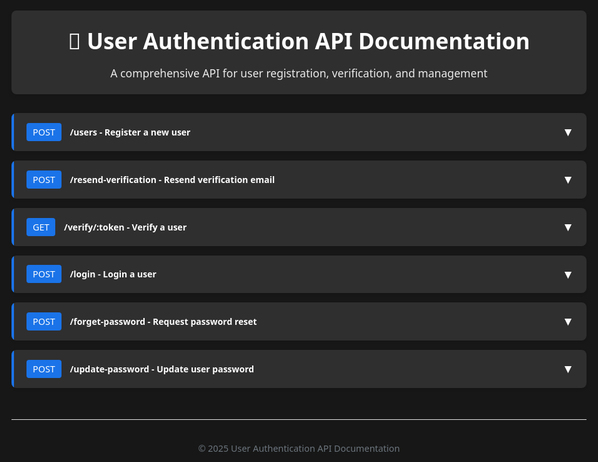 <!DOCTYPE html>
<html lang="en">
<head>
  <meta charset="UTF-8">
  <meta name="viewport" content="width=device-width, initial-scale=1.0">
  <title>User Authentication API Documentation</title>
  <style>
    body {
      font-family: 'Segoe UI', Tahoma, Geneva, Verdana, sans-serif;
      line-height: 1.6;
      color: #333;
      max-width: 1200px;
      margin: 0 auto;
      padding: 20px;
      background-color: #171717;
    }
    header {
      background-color: #2f2f2f;
      color: white;
      padding: 20px;
      border-radius: 8px;
      margin-bottom: 30px;
      box-shadow: 0 4px 6px rgba(0, 0, 0, 0.1);
    }
    h1 {
      margin: 0;
      font-size: 2.2rem;
    }
    header p {
      margin: 10px 0 0;
      font-size: 1.1rem;
      opacity: 0.9;
    }
    /* CSS-only accordion styles */
    .accordion {
      margin-bottom: 15px;
      border-radius: 8px;
      overflow: hidden;
      box-shadow: 0 2px 4px rgba(0, 0, 0, 0.1);
    }
    .accordion-item input[type="checkbox"] {
      position: absolute;
      opacity: 0;
      z-index: -1;
    }
    .accordion-item label {
      background-color: #2f2f2f;
      color: white;
      padding: 15px 20px;
      cursor: pointer;
      display: flex;
      justify-content: space-between;
      align-items: center;
      border-left: 4px solid #1a73e8;
      font-weight: 600;
      transition: background-color 0.3s ease;
    }
    .accordion-item label:hover {
      background-color: #3c3c3c;
    }
    .accordion-item label .method {
      background-color: #1a73e8;
      color: white;
      padding: 5px 10px;
      border-radius: 4px;
      font-size: 0.9rem;
      margin-right: 10px;
      font-weight: 500;
    }
    .accordion-indicator {
      font-size: 1.2rem;
      transition: transform 0.3s ease;
    }
    .accordion-content {
      max-height: 0;
      overflow: auto;
      color:white;
      transition: max-height 0.5s ease;
      background-color: #2f2f2f;
      scrollbar-width: none;         /* Firefox */
      -ms-overflow-style: none;  
    }
    .accordion-content::-webkit-scrollbar{
      display: none;
    }
    .accordion-item input:checked ~ .accordion-content {
      max-height: 100vh;
    }
    .accordion-item input:checked + label .accordion-indicator {
      transform: rotate(180deg);
    }
    .accordion-content-inner {
      padding: 20px;
      border-top: 1px solid #e0e0e0;
    }
    h3 {
      margin-top: 0;
      color: #1a73e8;
      border-bottom: 1px solid #e0e0e0;
      padding-bottom: 10px;
    }
    .section {
      margin-bottom: 20px;
    }
    .section h4 {
      margin-bottom: 10px;
      color: white;
    }
    pre {
      background-color: #171717;
      border-left: 4px solid #1a73e8;
      padding: 15px;
      border-radius: 4px;
      overflow-x: auto;
      font-family: 'Consolas', 'Monaco', monospace;
      margin: 15px 0;
    }
    code {
      background-color: #171717;
      padding: 2px 5px;
      border-radius: 3px;
      font-family: 'Consolas', 'Monaco', monospace;
      font-size: 0.9em;
    }
    table {
      width: 100%;
      border-collapse: collapse;
      margin: 15px 0;
    }
    th, td {
      padding: 12px 15px;
      text-align: left;
      border-bottom: 1px solid #e0e0e0;
      background-color:#272727;
    }
    th {
      background-color: #171717;
      font-weight: 600;
    }
    tr:hover {
      background-color: #171717;
    }
    .badge {
      display: inline-block;
      padding: 4px 8px;
      border-radius: 4px;
      font-size: 0.8rem;
      font-weight: 500;
      color: white;
    }
    .badge-success {
      background-color: #28a745;
    }
    .badge-danger {
      background-color: #dc3545;
    }
    .badge-warning {
      background-color: #ffc107;
      color: #343a40;
    }
    footer {
      margin-top: 50px;
      text-align: center;
      color: #6c757d;
      font-size: 0.9rem;
      padding: 20px;
      border-top: 1px solid #e0e0e0;
    }
  </style>
</head>
<body>
  <header>
    <h1>📘 User Authentication API Documentation</h1>
    <p>A comprehensive API for user registration, verification, and management</p>
  </header>
  
  <!-- User Registration Start -->
  <div class="accordion">
    <div class="accordion-item">
      <input type="checkbox" id="accordion-1">
      <label for="accordion-1">
        <div>
          <span class="method">POST</span> /users
          <span> - Register a new user</span>
        </div>
        <span class="accordion-indicator">▼</span>
      </label>
      <div class="accordion-content">
        <div class="accordion-content-inner">
          <h3>Create a new user</h3>
          <p>Registers a new user in the system and sends a verification email.</p>
          <div class="section">
            <h4>📥 Request Body</h4>
            <p><strong>Content-Type:</strong> application/json</p>
            <pre>{
  "username": "john_doe",
  "email": "john@example.com",
  "password": "StrongPassword123!",
  "userType": "USER"
}</pre>
          </div>
          <div class="section">
            <h4>Success Response <span class="badge badge-success">201 Created</span></h4>
            <table>
              <thead>
                <tr>
                  <th>Field</th>
                  <th>Type</th>
                  <th>Description</th>
                </tr>
              </thead>
              <tbody>
                <tr><td>username</td><td>string</td><td>The user's username</td></tr>
                <tr><td>email</td><td>string</td><td>The registered email address</td></tr>
                <tr><td>userType</td><td>string</td><td>User type (e.g., USER, ADMIN)</td></tr>
                <tr><td>isVerified</td><td>boolean</td><td>Indicates if email is verified</td></tr>
                <tr><td>createdAt</td><td>string (ISO)</td><td>Timestamp of user creation</td></tr>
              </tbody>
            </table>
          </div>
          <div class="section">
            <h4>Error Responses</h4>
            <table>
              <thead>
                <tr>
                  <th>Status</th>
                  <th>Description</th>
                  <th>Example</th>
                </tr>
              </thead>
              <tbody>
                <tr>
                  <td><span class="badge badge-warning">400</span> Bad Request</td>
                  <td>Email already registered or invalid data</td>
                  <td><pre>{
  "statusCode": 400,
  "message": "User already exists with this email",
  "error": "Bad Request"
}</pre></td>
                </tr>
                <tr>
                  <td><span class="badge badge-danger">500</span> Internal Server Error</td>
                  <td>Unexpected server-side error</td>
                  <td><pre>{
  "statusCode": 500,
  "message": "User Creation Failed: [reason]",
  "error": "Internal Server Error"
}</pre></td>
                </tr>
              </tbody>
            </table>
          </div>
        </div>
      </div>
    </div>
  </div>
  <!-- User Registration End -->

  <!-- Resend Verification Link Start -->
  <div class="accordion">
    <div class="accordion-item">
      <input type="checkbox" id="accordion-2">
      <label for="accordion-2">
        <div>
          <span class="method">POST</span> /resend-verification
          <span> - Resend verification email</span>
        </div>
        <span class="accordion-indicator">▼</span>
      </label>
      <div class="accordion-content">
        <div class="accordion-content-inner">
          <h3>Resend verification email</h3>
          <p>Resends the verification email to the user if not already verified.</p>
          <div class="section">
            <h4>📥 Request Body</h4>
            <p><strong>Content-Type:</strong> application/json</p>
            <pre>{
  "email": "john@example.com"
}</pre>
          </div>
          <div class="section">
            <h4>Success Response <span class="badge badge-success">200 OK</span></h4>
            <table>
              <thead>
                <tr>
                  <th>Field</th>
                  <th>Type</th>
                  <th>Description</th>
                </tr>
              </thead>
              <tbody>
                <tr><td>message</td><td>string</td><td>Confirmation of resend</td></tr>
              </tbody>
            </table>
          </div>
          <div class="section">
            <h4>Error Responses</h4>
            <table>
              <thead>
                <tr>
                  <th>Status</th>
                  <th>Description</th>
                  <th>Example</th>
                </tr>
              </thead>
              <tbody>
                <tr>
                  <td><span class="badge badge-warning">400</span> Bad Request</td>
                  <td>Validation failed or bad input</td>
                  <td><pre>{
  "statusCode": 400,
  "message": "Invalid email format",
  "error": "Bad Request"
}</pre></td>
                </tr>
                <tr>
                  <td><span class="badge badge-warning">404</span> Not Found</td>
                  <td>User not found</td>
                  <td><pre>{
  "statusCode": 404,
  "message": "User not found",
  "error": "Not Found"
}</pre></td>
                </tr>
                <tr>
                  <td><span class="badge badge-warning">409</span> Conflict</td>
                  <td>User already verified</td>
                  <td><pre>{
  "statusCode": 409,
  "message": "User already verified",
  "error": "Conflict"
}</pre></td>
                </tr>
                <tr>
                  <td><span class="badge badge-danger">500</span> Internal Server Error</td>
                  <td>Failed to update user or send mail</td>
                  <td><pre>{
  "statusCode": 500,
  "message": "Failed to send verification email",
  "error": "Internal Server Error"
}</pre></td>
                </tr>
              </tbody>
            </table>
          </div>
        </div>
      </div>
    </div>
  </div>
  <!-- Resend Verification Link End -->

  <!-- Verify User Start -->
  <div class="accordion">
    <div class="accordion-item">
      <input type="checkbox" id="accordion-3">
      <label for="accordion-3">
        <div>
          <span class="method">GET</span> /verify/:token
          <span> - Verify a user</span>
        </div>
        <span class="accordion-indicator">▼</span>
      </label>
      <div class="accordion-content">
        <div class="accordion-content-inner">
          <h3>Verify a user</h3>
          <p>Verifies a user with the provided token.</p>
          <div class="section">
            <h4>Request Parameters</h4>
            <table>
              <thead>
                <tr>
                  <th>Field</th>
                  <th>Type</th>
                  <th>Description</th>
                </tr>
              </thead>
              <tbody>
                <tr><td>token</td><td>string</td><td>The verification token sent to the user</td></tr>
              </tbody>
            </table>
          </div>
          <div class="section">
            <h4>Success Response <span class="badge badge-success">200 OK</span></h4>
            <table>
              <thead>
                <tr>
                  <th>Field</th>
                  <th>Type</th>
                  <th>Description</th>
                </tr>
              </thead>
              <tbody>
                <tr><td>message</td><td>string</td><td>Success message</td></tr>
              </tbody>
            </table>
          </div>
          <div class="section">
            <h4>Error Responses</h4>
            <table>
              <thead>
                <tr>
                  <th>Status</th>
                  <th>Description</th>
                  <th>Example</th>
                </tr>
              </thead>
              <tbody>
                <tr>
                  <td><span class="badge badge-warning">400</span> Bad Request</td>
                  <td>Invalid or expired token</td>
                  <td><pre>{
  "statusCode": 400,
  "message": "Invalid or expired token",
  "error": "Bad Request"
}</pre></td>
                </tr>
                <tr>
                  <td><span class="badge badge-danger">500</span> Internal Server Error</td>
                  <td>Unexpected server-side error</td>
                  <td><pre>{
  "statusCode": 500,
  "message": "Failed to update user verification status",
  "error": "Internal Server Error"
}</pre></td>
                </tr>
              </tbody>
            </table>
          </div>
        </div>
      </div>
    </div>
  </div>  
  <!-- Verify User Start -->

  <!-- Login User Start -->
<div class="accordion">
  <div class="accordion-item">
    <input type="checkbox" id="accordion-login">
    <label for="accordion-login">
      <div>
        <span class="method">POST</span> /login <span> - Login a user</span>
      </div>
      <span class="accordion-indicator">▼</span>
    </label>
    <div class="accordion-content">
      <div class="accordion-content-inner">
        <h3>Login a User</h3>
        <p>Logs in a user with the provided credentials (email and password).</p>
        <div class="section">
          <h4>Request Parameters</h4>
          <table>
            <thead>
              <tr>
                <th>Field</th>
                <th>Type</th>
                <th>Description</th>
              </tr>
            </thead>
            <tbody>
              <tr>
                <td>email</td>
                <td>string</td>
                <td>The email address of the user</td>
              </tr>
              <tr>
                <td>password</td>
                <td>string</td>
                <td>The password of the user (minimum 6 characters)</td>
              </tr>
            </tbody>
          </table>
        </div>
        <div class="section">
          <h4>Success Response <span class="badge badge-success">200 OK</span></h4>
          <table>
            <thead>
              <tr>
                <th>Field</th>
                <th>Type</th>
                <th>Description</th>
              </tr>
            </thead>
            <tbody>
              <tr>
                <td>message</td>
                <td>string</td>
                <td>Login successful message</td>
              </tr>
              <tr>
                <td>accessToken</td>
                <td>string</td>
                <td>JWT token for accessing protected routes</td>
              </tr>
              <tr>
                <td>refreshToken</td>
                <td>string</td>
                <td>JWT token for refreshing the access token</td>
              </tr>
            </tbody>
          </table>
        </div>
        <div class="section">
          <h4>Error Responses</h4>
          <table>
            <thead>
              <tr>
                <th>Status</th>
                <th>Description</th>
                <th>Example</th>
              </tr>
            </thead>
            <tbody>
              <tr>
                <td><span class="badge badge-warning">400</span> Bad Request</td>
                <td>Invalid credentials (wrong email or password)</td>
                <td><pre>{ "statusCode": 400, "message": "Invalid credentials", "error": "Bad Request" }</pre></td>
              </tr>
              <tr>
                <td><span class="badge badge-danger">500</span> Internal Server Error</td>
                <td>Unexpected server-side error</td>
                <td><pre>{ "statusCode": 500, "message": "Internal server error", "error": "Internal Server Error" }</pre></td>
              </tr>
            </tbody>
          </table>
        </div>
      </div>
    </div>
  </div>
</div>
<!-- Login User End -->

<!-- Forget Password Start -->
  <div class="accordion">
  <div class="accordion-item">
    <input type="checkbox" id="accordion-forget-password">
    <label for="accordion-forget-password">
      <div>
        <span class="method">POST</span> /forget-password <span> - Request password reset</span>
      </div>
      <span class="accordion-indicator">▼</span>
    </label>
    <div class="accordion-content">
      <div class="accordion-content-inner">
        <h3>Forget Password</h3>
        <p>Initiates a password reset process by sending an email with a reset link to the registered email address.</p>
        <div class="section">
          <h4>Request Parameters</h4>
          <table>
            <thead>
              <tr>
                <th>Field</th>
                <th>Type</th>
                <th>Description</th>
                <th>Validation</th>
              </tr>
            </thead>
            <tbody>
              <tr>
                <td>email</td>
                <td>string</td>
                <td>Registered email address of the user</td>
                <td>Must be a valid email format</td>
              </tr>
            </tbody>
          </table>
        </div>
        <div class="section">
          <h4>Success Response <span class="badge badge-success">200 OK</span></h4>
          <table>
            <thead>
              <tr>
                <th>Field</th>
                <th>Type</th>
                <th>Description</th>
              </tr>
            </thead>
            <tbody>
              <tr>
                <td>message</td>
                <td>string</td>
                <td>Confirmation message</td>
              </tr>
            </tbody>
          </table>
          <pre class="response-example">
{
  "message": "Reset password link sent to your email"
}</pre>
        </div>
        <div class="section">
          <h4>Error Responses</h4>
          <table>
            <thead>
              <tr>
                <th>Status</th>
                <th>Description</th>
                <th>Example</th>
              </tr>
            </thead>
            <tbody>
              <tr>
                <td><span class="badge badge-warning">400</span> Bad Request</td>
                <td>Invalid email format or missing required field</td>
                <td><pre>{
  "statusCode": 400,
  "message": ["email must be an email"],
  "error": "Bad Request"
}</pre></td>
              </tr>
              <tr>
                <td><span class="badge badge-warning">404</span> Not Found</td>
                <td>Email not registered in the system</td>
                <td><pre>{
  "statusCode": 404,
  "message": "User not found",
  "error": "Not Found"
}</pre></td>
              </tr>
              <tr>
                <td><span class="badge badge-danger">500</span> Internal Server Error</td>
                <td>Failed to send email or server error</td>
                <td><pre>{
  "statusCode": 500,
  "message": "Failed to send verification email",
  "error": "Internal Server Error"
}</pre></td>
              </tr>
            </tbody>
          </table>
        </div>
      </div>
    </div>
  </div>
</div>
<!-- Forget Password End -->
  

  <div class="accordion">
  <div class="accordion-item">
    <input type="checkbox" id="accordion-update-password">
    <label for="accordion-update-password">
      <div>
        <span class="method">POST</span> /update-password <span> - Update user password</span>
      </div>
      <span class="accordion-indicator">▼</span>
    </label>
    <div class="accordion-content">
      <div class="accordion-content-inner">
        <h3>Update Password</h3>
        <p>Updates the user's password using the provided reset token and new password. Clears the reset token after successful update.</p>
        <div class="section">
          <h4>Request Parameters</h4>
          <table>
            <thead>
              <tr>
                <th>Field</th>
                <th>Type</th>
                <th>Description</th>
                <th>Validation</th>
              </tr>
            </thead>
            <tbody>
              <tr>
                <td>token</td>
                <td>string</td>
                <td>Password reset token received via email</td>
                <td>Required, non-empty string</td>
              </tr>
              <tr>
                <td>password</td>
                <td>string</td>
                <td>New password for the account</td>
                <td>Required, non-empty string</td>
              </tr>
            </tbody>
          </table>
        </div>
        <div class="section">
          <h4>Success Response <span class="badge badge-success">200 OK</span></h4>
          <table>
            <thead>
              <tr>
                <th>Field</th>
                <th>Type</th>
                <th>Description</th>
              </tr>
            </thead>
            <tbody>
              <tr>
                <td>message</td>
                <td>string</td>
                <td>Confirmation message</td>
              </tr>
            </tbody>
          </table>
        </div>
        <div class="section">
          <h4>Error Responses</h4>
          <table>
            <thead>
              <tr>
                <th>Status</th>
                <th>Description</th>
                <th>Example</th>
              </tr>
            </thead>
            <tbody>
              <tr>
                <td><span class="badge badge-warning">400</span> Bad Request</td>
                <td>Missing or invalid token/password</td>
                <td><pre>{
  "statusCode": 400,
  "message": "Token is required",
  "error": "Bad Request"
}</pre></td>
              </tr>
              <tr>
                <td><span class="badge badge-warning">404</span> Not Found</td>
                <td>User not found with provided token</td>
                <td><pre>{
  "statusCode": 404,
  "message": "User not found",
  "error": "Not Found"
}</pre></td>
              </tr>
              <tr>
                <td><span class="badge badge-warning">409</span> Conflict</td>
                <td>User account is not verified</td>
                <td><pre>{
  "statusCode": 409,
  "message": "User is not verified",
  "error": "Conflict"
}</pre></td>
              </tr>
              <tr>
                <td><span class="badge badge-danger">500</span> Internal Server Error</td>
                <td>Failed to update password</td>
                <td><pre>{
  "statusCode": 500,
  "message": "Failed to update user",
  "error": "Internal Server Error"
}</pre></td>
              </tr>
            </tbody>
          </table>
        </div>
      </div>
    </div>
  </div>
</div>
<!-- Update Password End -->


  <footer>
    <p>© 2025 User Authentication API Documentation</p>
  </footer>
</body>
</html>
